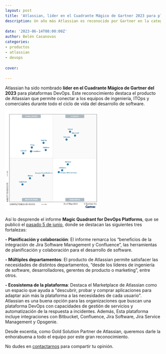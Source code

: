 ```yaml
---
layout: post
title: 'Atlassian, líder en el Cuadrante Mágico de Gartner 2023 para plataformas DevOps'
description: Un año más Atlassian es reconocido por Gartner en la categoría de herramientas para desarrolladores. ¡Te lo contamos!

date: '2023-06-14T08:00:00Z'
author: Belén Casanovas
categories:
- productos
- atlassian
- devops

cover: 

---
```


Atlassian ha sido nombrado **líder en el Cuadrante Mágico de Gartner del 2023** para plataformas DevOps. Este reconocimiento destaca el producto de Atlassian que permite conectar a los equipos de ingeniería, ITOps y comerciales durante todo el ciclo de vida del desarrollo de software. 

<img width="60%" src="/img/posts/2023-07-07-cuadrante-gartner-atlassian-2023.jpg">

Así lo desprende el informe **Magic Quadrant for DevOps Platforms**, que se publicó el <a href="https://www.gartner.com/en/documents/4416199el">pasado 5 de junio</a>, donde se destacan las siguientes tres fortalezas:

**- Planificación y colaboración**: El informe remarca los “beneficios de la integración de Jira Software Management y Confluence”, las herramientas de planificación y colaboración para el desarrollo de software.

**- Múltiples departamentos**: El producto de Atlassian permite satisfacer las necesidades de distintos departamentos, “desde los líderes de ingeniería de software, desarrolladores, gerentes de producto o marketing”, entre otros. 

**- Ecosistema de la plataforma**: Destaca el Marketplace de Atlassian como un espacio que ayuda a "descubrir, probar y comprar aplicaciones para adaptar aún más la plataforma a las necesidades de cada usuario". 
Atlassian es una buena opción para las organizaciones que buscan una plataforma DevOps con capacidades de gestión de servicios y automatización de la respuesta a incidentes. Además, Esta plataforma incluye integraciones con Bitbucket, Confluence, Jira Software, Jira Service Management y Opsgenie. 

Desde excentia, como Gold Solution Partner de Atlassian, queremos darle la enhorabuena a todo el equipo por este gran reconocimiento.

No dudes en [contactarnos](/contacto) para compartir tu opinión.